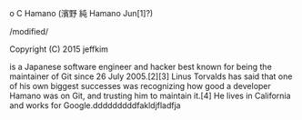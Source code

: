 o C Hamano (濱野 純 Hamano Jun[1]?) 

/modified/

Copyright (C) 2015 jeffkim

is a Japanese software engineer and hacker best known for being the maintainer of Git since 26 July 2005.[2][3] Linus Torvalds has said that one of his own biggest successes was recognizing how good a developer Hamano was on Git, and trusting him to maintain it.[4] He lives in California and works for Google.dddddddddfakldjfladfja
